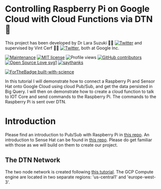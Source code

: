 # Controlling Raspberry Pi on Google Cloud with Cloud Functions via DTN :rocket:
This project has been developed by Dr Lara Suzuki :woman_technologist: [![Twitter](https://img.shields.io/twitter/url/https/twitter.com/larasuzuki.svg?style=social&label=Follow%20%40larasuzuki)](https://twitter.com/larasuzuki) and supervised by Vint Cerf :technologist: [![Twitter](https://img.shields.io/twitter/url/https/twitter.com/vgcerf.svg?style=social&label=Follow%20%40vgcerf)](https://twitter.com/vgcerf), both at Google Inc.

[![Maintenance](https://img.shields.io/badge/Maintained%3F-yes-green.svg)](https://GitHub.com/lasuzuki/StrapDown.js/graphs/commit-activity)
[![MIT license](https://img.shields.io/badge/License-MIT-blue.svg)](https://lbesson.mit-license.org/)
![Profile views](https://gpvc.arturio.dev/lasuzuki)
[![GitHub contributors](https://img.shields.io/github/contributors/Naereen/StrapDown.js.svg)](https://GitHub.com/lasuzuki/StrapDown.js/graphs/contributors/)
[![Open Source Love svg1](https://badges.frapsoft.com/os/v1/open-source.svg?v=103)](https://github.com/ellerbrock/open-source-badges/)
[![saythanks](https://img.shields.io/badge/say-thanks-ff69b4.svg)](https://saythanks.io/to/lasuzuki)

[![ForTheBadge built-with-science](http://ForTheBadge.com/images/badges/built-with-science.svg)](https://GitHub.com/lasuzuki/)

In this tutorial I will demonstrate how to connect a Raspberry Pi and Sensor Hat onto Google Cloud using cloud Pub/Sub, and get the data persisted in Big Query. I will then on demonstrate how to create a cloud function to talk to IOT Core and send commands to the Raspberry Pi. The commands to the Raspberry Pi is sent over DTN.

# Introduction
Please find an introduction to Pub/Sub with Raspberry Pi in [this repo](https://github.com/lasuzuki/dtn-gcp-iot). An introduction to Sense Hat can be found in [this repo](https://github.com/lasuzuki/gcp-iot-bigquery). Please do get familiar with those as we will build on them to create our project.

## The DTN Network 
The two node network is created following [this tutorial](https://github.com/lasuzuki/dtn-gcp-2nodes). The GCP Compute engine are located in two separate regions: 'us-central1' and 'europe-west-3'.